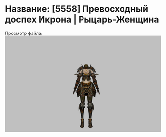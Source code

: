 # Название: [5558] Превосходный доспех Икрона | Рыцарь-Женщина

Просмотр файла:
![p010024.png](p010024.png)